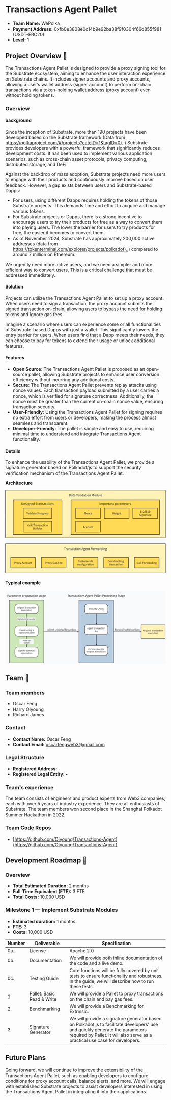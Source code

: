 # Transactions Agent Pallet
+ **Team Name:** WePolka
+ **Payment Address:** 0xfb0e3808e0c14b9e92ba38f9f0304f66d855f981 (USDT-ERC20)
+ [**Level**](https://github.com/w3f/Grants-Program/tree/master#level_slider-levels)**:** 1

## Project Overview 📄
The Transactions Agent Pallet is designed to provide a proxy signing tool for the Substrate ecosystem, aiming to enhance the user interaction experience on Substrate chains. It includes signer accounts and proxy accounts, allowing a user’s wallet address (signer account) to perform on-chain transactions via a token-holding wallet address (proxy account) even without holding tokens.

### Overview
#### background
Since the inception of Substrate, more than 190 projects have been developed based on the Substrate framework (Data from [https://polkaproject.com/#/projects?cateID=1&tagID=0).](https://polkaproject.com/#/projects?cateID=1&tagID=0).)  Substrate provides developers with a powerful framework that significantly reduces development costs.  It has been used to implement various application scenarios, such as cross-chain asset protocols, privacy computing, distributed storage, and DeFi.

Against the backdrop of mass adoption, Substrate projects need more users to engage with their products and continuously improve based on user feedback.  However, a gap exists between users and Substrate-based Dapps:

+ For users, using different Dapps requires holding the tokens of those Substrate projects.  This demands time and effort to acquire and manage various tokens.
+ For Substrate projects or Dapps, there is a strong incentive to encourage users to try their products for free as a way to convert them into paying users.  The lower the barrier for users to try products for free, the easier it becomes to convert them.
+ As of November 2024, Substrate has approximately 200,000 active addresses (data from [https://tokenterminal.com/explorer/projects/polkadot),](https://tokenterminal.com/explorer/projects/polkadot),) compared to around 7 million on Ethereum.

We urgently need more active users, and we need a simpler and more efficient way to convert users.  This is a critical challenge that must be addressed immediately.

#### Solution
Projects can utilize the Transactions Agent Pallet to set up a proxy account. When users need to sign a transaction, the proxy account submits the signed transaction on-chain, allowing users to bypass the need for holding tokens and ignore gas fees.

Imagine a scenario where users can experience some or all functionalities of Substrate-based Dapps with just a wallet. This significantly lowers the entry barrier for users. When users find that a Dapp meets their needs, they can choose to pay for tokens to extend their usage or unlock additional features.

#### Features
+ **Open Source**: The Transactions Agent Pallet is proposed as an open-source pallet, allowing Substrate projects to enhance user conversion efficiency without incurring any additional costs.
+ **Secure**: The Transactions Agent Pallet prevents replay attacks using nonce values. Each transaction payload submitted by a user carries a nonce, which is verified for signature correctness. Additionally, the nonce must be greater than the current on-chain nonce value, ensuring transaction security.
+ **User-Friendly**: Using the Transactions Agent Pallet for signing requires no extra effort from users or developers, making the process almost seamless and transparent.
+ **Developer-Friendly**: The pallet is simple and easy to use, requiring minimal time to understand and integrate Transactions Agent functionality.

#### Details
To enhance the usability of the Transactions Agent Pallet, we provide a signature generator based on Polkadot/js to support the security verification mechanism of the Transactions Agent Pallet.

**Architecture**

![img1](https://github.com/OIyoung/Transactions-Agent/blob/main/static/image1.png)

#### Typical example
![img2](https://github.com/OIyoung/Transactions-Agent/blob/main/static/image2.png)

## Team 👥
### Team members
+ Oscar Feng
+ Harry OIyoung
+ Richard James

### Contact
+ **Contact Name:** Oscar Feng
+ **Contact Email:** oscarfengweb3@gmail.com

### Legal Structure
+ **Registered Address:** -
+ **Registered Legal Entity: -** 

### Team's experience
The team consists of engineers and product experts from Web3 companies, each with over 5 years of industry experience. They are all enthusiasts of Substrate. The team members won second place in the Shanghai Polkadot Summer Hackathon in 2022.

### Team Code Repos
+ [https://github.com/OIyoung/Transactions-Agent](https://github.com/OIyoung/Transactions-Agent)

## Development Roadmap 🔩
### Overview
+ **Total Estimated Duration:** 2 months
+ **Full-Time Equivalent (FTE):** 3 FTE
+ **Total Costs:** 10,000 USD

### Milestone 1 — Implement Substrate Modules
+ **Estimated duration:** 1 months
+ **FTE:** 3
+ **Costs:** 10,000 USD

| Number | Deliverable | Specification |
| --- | --- | --- |
| 0a. | License | Apache 2.0 |
| 0b. | Documentation | We will provide both inline documentation of the code and a live demo. |
| 0c. | Testing Guide | Core functions will be fully covered by unit tests to ensure functionality and robustness. In the guide, we will describe how to run these tests. |
| 1. | Pallet: Basic Read & Write | We will provide a Pallet to proxy transactions on the chain and pay gas fees. |
| 2. | Benchmarking | We will provide a Benchmarking for Extrinsic. |
| 3. | Signature Generator | We will provide a signature generator based on Polkadot.js to facilitate developers' use and quickly generate the parameters required by Pallet. It will also serve as a practical use case for developers. |


## Future Plans
Going forward, we will continue to improve the extensibility of the Transactions Agent Pallet, such as enabling developers to configure conditions for proxy account calls, balance alerts, and more. We will engage with established Substrate projects to assist developers interested in using the Transactions Agent Pallet in integrating it into their applications.

